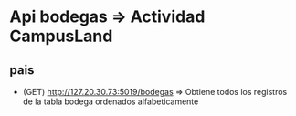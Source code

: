 # Api bodegas => Actividad CampusLand


## pais
- (GET) http://127.20.30.73:5019/bodegas => Obtiene todos los registros de la tabla bodega ordenados alfabeticamente